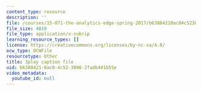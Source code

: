 ```yaml
---
content_type: resource
description: ''
file: /courses/15-071-the-analytics-edge-spring-2017/b63884210ac04c5238062fadb441b55e_n80gFc12u60.srt
file_size: 4019
file_type: application/x-subrip
learning_resource_types: []
license: https://creativecommons.org/licenses/by-nc-sa/4.0/
ocw_type: OCWFile
resourcetype: Other
title: 3play caption file
uid: b6388421-0ac0-4c52-3806-2fadb441b55e
video_metadata:
  youtube_id: null
---
```

